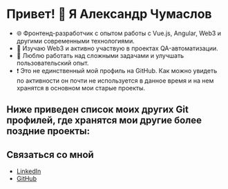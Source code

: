 # Привет! 👋 Я Александр Чумаслов

- 🌐 Фронтенд-разработчик с опытом работы с Vue.js, Angular, Web3 и другими современными технологиями.
- 🚀 Изучаю Web3 и активно участвую в проектах QA-автоматизации.
- 🧩 Люблю работать над сложными задачами и улучшать пользовательский опыт.
-  ❗ Это не единственный мой профиль на GitHub. Как можно увидеть по активности он почти не используется в данное время и на нем хранятся в основном мои старые проекты.
## Ниже приведен список моих других Git профилей, где хранятся мои другие более поздние проекты:



## Связаться со мной
- [LinkedIn](https://www.linkedin.com/in/ваш-профиль)
- [GitHub](https://github.com/AlexanderChumaslov)
